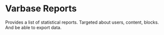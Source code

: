 # Varbase Reports

Provides a list of statistical reports. Targeted about users, content, blocks. And be able to export data.

